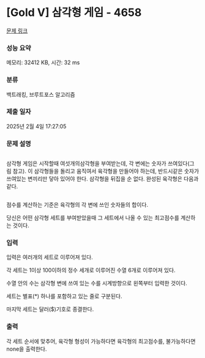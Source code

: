 # [Gold V] 삼각형 게임 - 4658 

[문제 링크](https://www.acmicpc.net/problem/4658) 

### 성능 요약

메모리: 32412 KB, 시간: 32 ms

### 분류

백트래킹, 브루트포스 알고리즘

### 제출 일자

2025년 2월 4일 17:27:05

### 문제 설명

<p><img alt="" src="https://onlinejudgeimages.s3.amazonaws.com/problem/4658/tri.gif" style="opacity:0.9"></p>

<p>삼각형 게임은 시작할때 여섯개의삼각형을 부여받는데, 각 변에는 숫자가 쓰여있다(그림 참고). 이 삼각형들을 돌리고 움직여서 육각형을 만들어야 하는데, 반드시같은 숫자가 쓰여있는 변끼리만 닿아 있어야 한다. 삼각형을 뒤집을 순 없다. 완성된 육각형은 다음과 같다.</p>

<p><img alt="" src="https://onlinejudgeimages.s3.amazonaws.com/problem/4658/hex.gif" style="opacity:0.9"></p>

<p>점수를 계산하는 기준은 육각형의 각 변에 쓰인 숫자들의 합이다.</p>

<p>당신은 어떤 삼각형 세트를 부여받았을때 그 세트에서 나올 수 있는 최고점수를 계산하는 것이다.</p>

### 입력 

 <p>입력은 여러개의 세트로 이루어져 있다.</p>

<p>각 세트는 1이상 100이하의 정수 세개로 이루어진 수열 6개로 이루어져 있다.</p>

<p>수열 안의 수는 삼각형 변에 쓰여 있는 수를 시계방향으로 왼쪽부터 입력한 것이다.</p>

<p>세트는 별표(*) 하나를 포함하고 있는 줄로 구분된다.</p>

<p>마지막 세트는 달러($)기호로 종결한다.</p>

### 출력 

 <p>각 세트 순서에 맞추어, 육각형 형성이 가능하다면 육각형의 최고점수를, 불가능하다면 none을 출력한다.</p>

